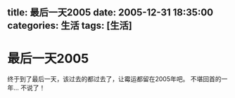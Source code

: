 title: 最后一天2005
date: 2005-12-31 18:35:00
categories:  生活
tags: [生活]
---

# 最后一天2005
终于到了最后一天，该过去的都过去了，让霉运都留在2005年吧。
不堪回首的一年... 不说了！